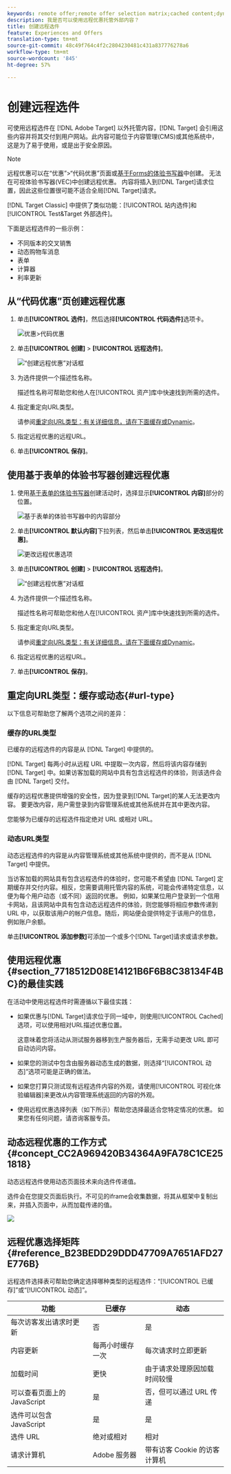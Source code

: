 ```yaml
---
keywords: remote offer;remote offer selection matrix;cached content;dynamic content;url type
description: 我是否可以使用远程优惠托管外部内容？
title: 创建远程选件
feature: Experiences and Offers
translation-type: tm+mt
source-git-commit: 48c49f764c4f2c2804230481c431a837776278a6
workflow-type: tm+mt
source-wordcount: '845'
ht-degree: 57%

---
```



# 创建远程选件

可使用远程选件在 [!DNL Adobe Target] 以外托管内容，[!DNL Target] 会引用这些内容并将其交付到用户网站。此内容可能位于内容管理(CMS)或其他系统中，这是为了易于使用，或是出于安全原因。

>[!NOTE]
>
>远程优惠可以在“优惠”>“代码优惠”页面或[基于Forms的体验书写器](/help/c-experiences/form-experience-composer.md)中创建。 无法在可视体验书写器(VEC)中创建远程优惠。 内容将插入到[!DNL Target]请求位置，因此这些位置很可能不适合全局[!DNL Target]请求。
>
>[!DNL Target Classic] 中提供了类似功能：[!UICONTROL 站内选件]和 [!UICONTROL Test&amp;Target 外部选件]。

下面是远程选件的一些示例：

* 不同版本的交叉销售
* 动态购物车消息
* 表单
* 计算器
* 利率更新

## 从“代码优惠”页创建远程优惠

1. 单击&#x200B;**[!UICONTROL 选件]**，然后选择&#x200B;**[!UICONTROL 代码选件]**&#x200B;选项卡。

   ![优惠>代码优惠](/help/c-experiences/c-manage-content/assets/offers-code-offers.png)

1. 单击&#x200B;**[!UICONTROL 创建]** > **[!UICONTROL 远程选件]**。

   ![“创建远程优惠”对话框](/help/c-experiences/c-manage-content/assets/remote_offer_ui.png)

1. 为选件提供一个描述性名称。

   描述性名称可帮助您和他人在[!UICONTROL 资产]库中快速找到所需的选件。

1. 指定重定向URL类型。

   请参阅[重定向URL类型：有关详细信息，请在下面缓存或Dynamic](#url-type)。

1. 指定远程优惠的远程URL。

1. 单击&#x200B;**[!UICONTROL 保存]**。

## 使用基于表单的体验书写器创建远程优惠

1. 使用[基于表单的体验书写器](/help/c-experiences/form-experience-composer.md)创建活动时，选择显示&#x200B;**[!UICONTROL 内容]**&#x200B;部分的位置。

   ![基于表单的体验书写器中的内容部分](/help/c-experiences/c-manage-content/assets/form-based-content.png)

1. 单击&#x200B;**[!UICONTROL 默认内容]**&#x200B;下拉列表，然后单击&#x200B;**[!UICONTROL 更改远程优惠]**。

   ![更改远程优惠选项](/help/c-experiences/c-manage-content/assets/change-remote-offer.png)

1. 单击&#x200B;**[!UICONTROL 创建]** > **[!UICONTROL 远程选件]**。

   ![“创建远程优惠”对话框](/help/c-experiences/c-manage-content/assets/remote_offer_ui.png)

1. 为选件提供一个描述性名称。

   描述性名称可帮助您和他人在[!UICONTROL 资产]库中快速找到所需的选件。

1. 指定重定向URL类型。

   请参阅[重定向URL类型：有关详细信息，请在下面缓存或Dynamic](#url-type)。

1. 指定远程优惠的远程URL。

1. 单击&#x200B;**[!UICONTROL 保存]**。

## 重定向URL类型：缓存或动态{#url-type}

以下信息可帮助您了解两个选项之间的差异：

### 缓存的URL类型

已缓存的远程选件的内容是从 [!DNL Target] 中提供的。

[!DNL Target] 每两小时从远程 URL 中提取一次内容，然后将该内容存储到 [!DNL Target] 中。如果访客加载的网站中具有包含远程选件的体验，则该选件会由 [!DNL Target] 交付。

缓存的远程优惠提供增强的安全性，因为登录到[!DNL Target]的某人无法更改内容。 要更改内容，用户需登录到内容管理系统或其他系统并在其中更改内容。

您能够为已缓存的远程选件指定绝对 URL 或相对 URL。

### 动态URL类型

动态远程选件的内容是从内容管理系统或其他系统中提供的，而不是从 [!DNL Target] 中提供。

当访客加载的网站具有包含远程选件的体验时，您可能不希望由 [!DNL Target] 定期缓存并交付内容。相反，您需要调用托管内容的系统，可能会传递特定信息，以便为每个用户动态（或不同）返回的优惠。 例如，如果某位用户登录到一个信用卡网站，且该网站中具有包含动态远程选件的体验，则您能够将相应参数传递到 URL 中，以获取该用户的帐户信息。随后，网站便会提供特定于该用户的信息，例如账户余额。

单击&#x200B;**[!UICONTROL 添加参数]**&#x200B;可添加一个或多个[!DNL Target]请求或请求参数。

## 使用远程优惠{#section_7718512D08E14121B6F6B8C38134F4BC}的最佳实践

在活动中使用远程选件时需遵循以下最佳实践：

* 如果优惠与[!DNL Target]请求位于同一域中，则使用[!UICONTROL  Cached]选项，可以使用相对URL描述优惠位置。

   这意味着您将活动从测试服务器移到生产服务器后，无需手动更改 URL 即可自动访问内容。

* 如果您的测试中包含由服务器动态生成的数据，则选择“[!UICONTROL 动态]”选项可能是正确的做法。
* 如果您打算只测试现有远程选件内容的外观，请使用[!UICONTROL 可视化体验编辑器]来更改从内容管理系统返回的内容的外观。
* 使用远程优惠选择列表（如下所示）帮助您选择最适合您特定情况的优惠。 如果您有任何问题，请咨询客服专员。

## 动态远程优惠的工作方式{#concept_CC2A969420B34364A9FA78C1CE251818}

动态远程选件使用动态页面技术来向选件传递值。

选件会在您提交页面后执行。不可见的iframe会收集数据，将其从框架中复制出来，并插入页面中，从而加载传递的值。

![](assets/remote_offer_howitworks_2.jpeg)

## 远程优惠选择矩阵{#reference_B23BEDD29DDD47709A7651AFD27E776B}

远程选件选择表可帮助您确定选择哪种类型的远程选件：“[!UICONTROL 已缓存]”或“[!UICONTROL 动态]”。

| 功能 | 已缓存 | 动态 |
|--- |--- |--- |
| 每次访客发出请求时更新 | 否 | 是 |
| 内容更新 | 每两小时缓存一次 | 每次请求时立即更新 |
| 加载时间 | 更快 | 由于请求处理原因加载时间较慢 |
| 可以查看页面上的 JavaScript | 是 | 否，但可以通过 URL 传递 |
| 选件可以包含 JavaScript | 是 | 是 |
| 选件 URL | 绝对或相对 | 相对 |
| 请求计算机 | Adobe 服务器 | 带有访客 Cookie 的访客计算机 |